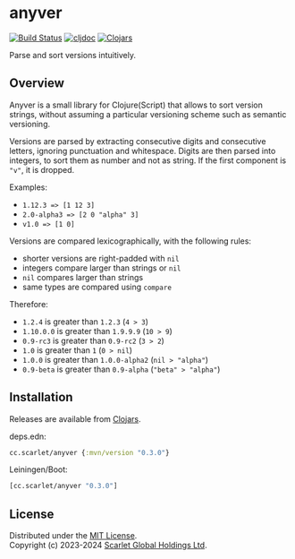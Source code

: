 # anyver

[![Build Status](https://img.shields.io/github/actions/workflow/status/scarletcomply/anyver/ci.yml?branch=main)](https://github.com/scarletcomply/anyver/actions)
[![cljdoc](https://cljdoc.org/badge/cc.scarlet/anyver)][cljdoc]
[![Clojars](https://img.shields.io/clojars/v/cc.scarlet/anyver.svg)][clojars]

Parse and sort versions intuitively.

## Overview

Anyver is a small library for Clojure(Script) that allows to sort version strings,
without assuming a particular versioning scheme such as semantic versioning.

Versions are parsed by extracting consecutive digits and consecutive letters,
ignoring punctuation and whitespace.  Digits are then parsed into integers, to
sort them as number and not as string. If the first component is `"v"`,
it is dropped.

Examples:

- `1.12.3 => [1 12 3]`
- `2.0-alpha3 => [2 0 "alpha" 3]`
- `v1.0 => [1 0]`

Versions are compared lexicographically, with the following rules:

- shorter versions are right-padded with `nil`
- integers compare larger than strings or `nil`
- `nil` compares larger than strings
- same types are compared using `compare`

Therefore:

- `1.2.4` is greater than `1.2.3` (`4 > 3`)
- `1.10.0.0` is greater than `1.9.9.9` (`10 > 9`)
- `0.9-rc3` is greater than `0.9-rc2` (`3 > 2`)
- `1.0` is greater than `1` (`0 > nil`)
- `1.0.0` is greater than `1.0.0-alpha2` (`nil > "alpha"`)
- `0.9-beta` is greater than `0.9-alpha` (`"beta" > "alpha"`)

## Installation

Releases are available from [Clojars][clojars].

deps.edn:

```clojure
cc.scarlet/anyver {:mvn/version "0.3.0"}
```

Leiningen/Boot:

```clojure
[cc.scarlet/anyver "0.3.0"]
```

## License

Distributed under the [MIT License].  
Copyright (c) 2023-2024 [Scarlet Global Holdings Ltd][scarlet].

[MIT License]: ./LICENSE
[scarlet]: https://scarlet.cc

[cljdoc]: https://cljdoc.org/jump/release/cc.scarlet/anyver
[clojars]: https://clojars.org/cc.scarlet/anyver
